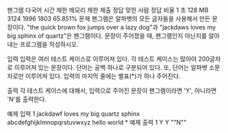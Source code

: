 팬그램 다국어
시간 제한	메모리 제한	제출	정답	맞힌 사람	정답 비율
1 초	128 MB	3124	1996	1803	65.851%
문제
팬그램은 알파벳의 모든 글자들을 사용해서 만든 문장이다. "the quick brown fox jumps over a lazy dog"과 "jackdaws loves my big sphinx of quartz"은 팬그램이다. 문장이 주어졌을 때, 팬그램인지 아닌지를 알아내는 프로그램을 작성하시오.

입력
입력은 여러 테스트 케이스로 이루어져 있다. 각 테스트 케이스는 많아야 200글자로 이루어져 있는 문장이다. 단어는 공백 하나로 구분되어 있다. 또, 단어는 알파벳 소문자로만 이루어져 있다. 입력의 마지막 줄에는 별표(*)가 하나 주어진다.

출력
각 테스트 케이스에 대해서, 입력으로 주어진 문장이 팬그램이라면 'Y', 아니라면 'N'를 출력한다.

예제 입력 1 
jackdawf loves my big quartz sphinx
abcdefghijklmnopqrstuvwxyz
hello world
*
예제 출력 1 
Y
Y
""N""